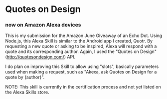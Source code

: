 # Quotes on Design

### now on Amazon Alexa devices

This is my submission for the Amazon June Giveaway of an Echo Dot. Using Node.js, this Alexa Skill is similar to the Android app I created, Quotr. By requesting a new quote or asking to be inspired, Alexa will respond with a quote and its corresponding author. Again, I used the "Quotes on Design" (http://quotesondesign.com/) API.

I do plan on improving this Skill to allow using "slots", basically parameters used when making a request, such as "Akexa, ask Quotes on Design for a quote by {author}".

NOTE: This skill is currently in the certification process and not yet listed on the Alexa Skills store.